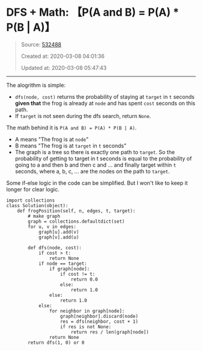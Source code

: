 # DFS + Math: 【P(A and B) = P(A) * P(B | A)】

> Source: [532488](https://leetcode.com/problems/frog-position-after-t-seconds/discuss/532488/dfs-math-pa-and-b-pa-pb-a)
>
> Created at: 2020-03-08 04:01:36
>
> Updated at: 2020-03-08 05:47:43

----

The alogrithm is simple:
* `dfs(node, cost)` returns the probability of staying at `target` in `t` seconds **given that** the frog is already at `node` and has spent `cost` seconds on this path.
* If `target` is not seen during the dfs search, return `None`.

The math behind it is `P(A and B) = P(A) * P(B | A)`.
* A means "The frog is at `node`"
* B means "The frog is at `target` in `t` seconds"
* The graph is a tree so there is exactly one path to `target`. So the probability of getting to target in t seconds is equal to the probability of going to a and then b and then c and ... and finally target within `t` seconds, where a, b, c, ... are the nodes on the path to `target`.

Some if-else logic in the code can be simplified. But I won\'t like to keep it longer for clear logic.
```
import collections
class Solution(object):
    def frogPosition(self, n, edges, t, target):
	    # make graph
        graph = collections.defaultdict(set)
        for u, v in edges:
            graph[u].add(v)
            graph[v].add(u)
		
        def dfs(node, cost):
            if cost > t:
                return None
            if node == target:
                if graph[node]:
                    if cost != t:
                        return 0.0
                    else:
                        return 1.0
                else:
                    return 1.0
            else:
                for neighbor in graph[node]:
                    graph[neighbor].discard(node)
                    res = dfs(neighbor, cost + 1)
                    if res is not None:
                        return res / len(graph[node])
                return None
        return dfs(1, 0) or 0
```